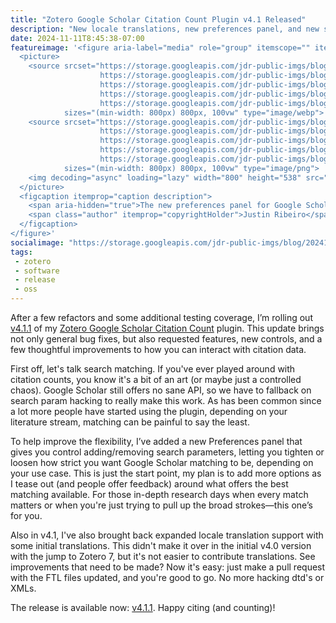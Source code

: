 ```yaml
---
title: "Zotero Google Scholar Citation Count Plugin v4.1 Released"
description: "New locale translations, new preferences panel, and new search options now included."
date: 2024-11-11T8:45:38-07:00
featureimage: '<figure aria-label="media" role="group" itemscope="" itemprop="associatedMedia" itemtype="http://schema.org/ImageObject">
  <picture>
    <source srcset="https://storage.googleapis.com/jdr-public-imgs/blog/20241111-zotero-7-gscc-v411-640.webp 640w,
                    https://storage.googleapis.com/jdr-public-imgs/blog/20241111-zotero-7-gscc-v411-800.webp 800w,
                    https://storage.googleapis.com/jdr-public-imgs/blog/20241111-zotero-7-gscc-v411-1024.webp 1024w,
                    https://storage.googleapis.com/jdr-public-imgs/blog/20241111-zotero-7-gscc-v411-1280.webp 1280w,
                    https://storage.googleapis.com/jdr-public-imgs/blog/20241111-zotero-7-gscc-v411-1600.webp 1600w"
            sizes="(min-width: 800px) 800px, 100vw" type="image/webp">
    <source srcset="https://storage.googleapis.com/jdr-public-imgs/blog/20241111-zotero-7-gscc-v411-640.png 640w,
                    https://storage.googleapis.com/jdr-public-imgs/blog/20241111-zotero-7-gscc-v411-800.png 800w,
                    https://storage.googleapis.com/jdr-public-imgs/blog/20241111-zotero-7-gscc-v411-1024.png 1024w,
                    https://storage.googleapis.com/jdr-public-imgs/blog/20241111-zotero-7-gscc-v411-1280.png 1280w,
                    https://storage.googleapis.com/jdr-public-imgs/blog/20241111-zotero-7-gscc-v411-1600.png 1600w"
            sizes="(min-width: 800px) 800px, 100vw" type="image/png">
    <img decoding="async" loading="lazy" width="800" height="538" src="https://storage.googleapis.com/jdr-public-imgs/blog/20241111-zotero-7-gscc-v411-800.png" alt="The new preferences panel for Google Scholar Citation Count allowing search refinement.">
  </picture>
  <figcaption itemprop="caption description">
    <span aria-hidden="true">The new preferences panel for Google Scholar Citation Count allowing search refinement.</span>
    <span class="author" itemprop="copyrightHolder">Justin Ribeiro</span>
  </figcaption>
</figure>'
socialimage: "https://storage.googleapis.com/jdr-public-imgs/blog/20241111-zotero-7-gscc-v411-800.png"
tags:
 - zotero
 - software
 - release
 - oss
---
```


After a few refactors and some additional testing coverage, I’m rolling out [v4.1.1](https://github.com/justinribeiro/zotero-google-scholar-citation-count/releases/tag/v4.1.1) of my [Zotero Google Scholar Citation Count](https://github.com/justinribeiro/zotero-google-scholar-citation-count) plugin. This update brings not only general bug fixes, but also requested features, new controls, and a few thoughtful improvements to how you can interact with citation data.

First off, let's talk search matching. If you've ever played around with citation counts, you know it's a bit of an art (or maybe just a controlled chaos). Google Scholar still offers no sane API, so we have to fallback on search param hacking to really make this work. As has been common since a lot more people have started using the plugin, depending on your literature stream, matching can be painful to say the least.

To help improve the flexibility, I’ve added a new Preferences panel that gives you control adding/removing search parameters, letting you tighten or loosen how strict you want Google Scholar matching to be, depending on your use case. This is just the start point, my plan is to add more options as I tease out (and people offer feedback) around what offers the best matching available. For those in-depth research days when every match matters or when you're just trying to pull up the broad strokes—this one’s for you.

Also in v4.1, I've also brought back expanded locale translation support with some initial translations. This didn't make it over in the initial v4.0 version with the jump to Zotero 7, but it's not easier to contribute translations. See improvements that need to be made? Now it's easy: just make a pull request with the FTL files updated, and you're good to go. No more hacking dtd's or XMLs.

The release is available now: [v4.1.1](https://github.com/justinribeiro/zotero-google-scholar-citation-count/releases/tag/v4.1.1). Happy citing (and counting)!